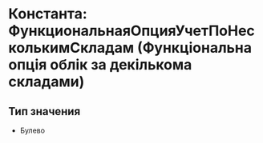 ﻿# Константа: ФункциональнаяОпцияУчетПоНесколькимСкладам (Функціональна опція облік за декількома складами)

## Тип значения

- Булево


